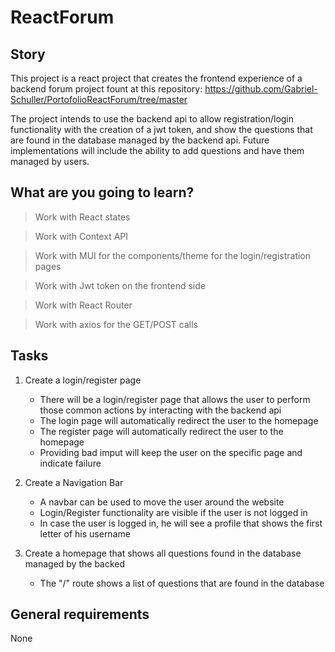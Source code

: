# ReactForum

## Story
This project is a react project that creates the frontend experience of a backend forum project fount at this
repository: https://github.com/Gabriel-Schuller/PortofolioReactForum/tree/master

The project intends to use the backend api to allow registration/login functionality with the creation of a 
jwt token, and show the questions that are found in the database managed by the backend api. Future
implementations will include the ability to add questions and have them managed by users.


## What are you going to learn?
>Work with React states

>Work with Context API

>Work with MUI for the components/theme for the login/registration pages

>Work with Jwt token on the frontend side

>Work with React Router

>Work with axios for the GET/POST calls


## Tasks

1. Create a login/register page 
    - There will be a login/register page that allows the user to perform those common actions by interacting
    with the backend api
    - The login page will automatically redirect the user to the homepage
    - The register page will automatically redirect the user to the homepage
    - Providing bad imput will keep the user on the specific page and indicate failure

2. Create a Navigation Bar
    - A navbar can be used to move the user around the website
    - Login/Register functionality are visible if the user is not logged in
    - In case the user is logged in, he will see a profile that shows the first letter of his username

3. Create a homepage that shows all questions found in the database managed by the backed
    - The "/" route shows a list of questions that are found in the database


## General requirements

None

